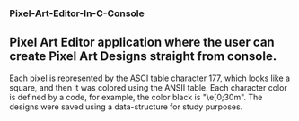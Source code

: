 ### Pixel-Art-Editor-In-C-Console
## Pixel Art Editor application where the user can create Pixel Art Designs straight from console. 
Each pixel is represented by the ASCI table character 177, which looks like a square, and then it was colored using the ANSII table.
Each character color is defined by a code, for example, the color black is "\e[0;30m".
The designs were saved using a data-structure for study purposes.
